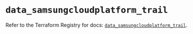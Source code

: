 # `data_samsungcloudplatform_trail`

Refer to the Terraform Registry for docs: [`data_samsungcloudplatform_trail`](https://registry.terraform.io/providers/samsungsdscloud/samsungcloudplatform/3.13.0/docs/data-sources/trail).
